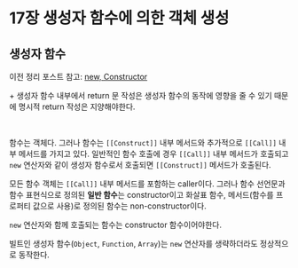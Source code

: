 # 17장 생성자 함수에 의한 객체 생성

## 생성자 함수

이전 정리 포스트 참고: [new, Constructor](https://github.com/SewookHan/TIL/blob/main/JavaScript/33-js-concepts/new-constructor-instanceof-and-instance.md)

\+ 생성자 함수 내부에서 return 문 작성은 생성자 함수의 동작에 영향을 줄 수 있기 때문에 명시적 return 작성은 지양해야한다.

<br>

함수는 객체다. 그러나 함수는 `[[Construct]]` 내부 메서드와 추가적으로 `[[Call]]` 내부 메서드를 가지고 있다. 일반적인 함수 호출에 경우 `[[Call]]` 내부 메서드가 호출되고 `new` 연산자와 같이 생성자 함수로서 호출되면 `[[Construct]]` 메서드가 호출된다.

모든 함수 객체는 `[[Call]]` 내부 메서드를 포함하는 caller이다. 그러나 함수 선언문과 함수 표현식으로 정의된 **일반 함수**는 constructor이고 화살표 함수, 메서드(함수를 프로퍼티 값으로 사용)로 정의된 함수는 non-constructor이다.

`new` 연산자와 함께 호출되는 함수는 constructor 함수이어야한다.

빌트인 생성자 함수(`Object`, `Function`, `Array`)는 `new` 연산자를 생략하더라도 정상적으로 동작한다.
